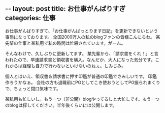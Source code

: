 --
layout: post
title: お仕事がんばりすぎ
categories: 仕事
--

お仕事がんばりすぎて、「お仕事がんばっとります日記」を更新できないという事態になっております。
全国2000万人の私のblogファンの皆様こんにちわ。
某先輩の仕事と某私用で私の時間は忙殺されています。がーん。

そんなわけで、久しぶりに更新してます。
某先輩から、「請求書をくれ！」と言われたので、早速請求書と領収書を購入。なんだか、大人になった気分です。これからは経理も自力で行わないといけないのねぇ。しみじみ。

個人とはいえ、領収書＆請求書に押す印鑑が普通の印鑑でさみしいです。
印鑑作ろうかなぁ。
会社の方も退職前にPGとしてこき使おうとしてPG振られまくりで、ちょっと閉口気味です。

某私用も忙しいし。もう一つ（非公開）blogやってるしと大忙しです。もう一つのblogは探してください。半年後くらいには公開します。
